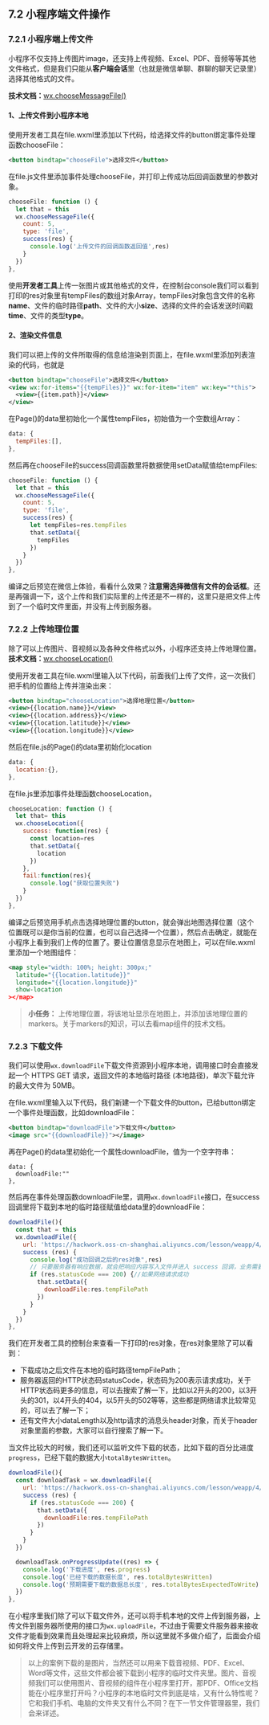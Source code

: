 ## 7.2 小程序端文件操作
### 7.2.1 小程序端上传文件
小程序不仅支持上传图片image，还支持上传视频、Excel、PDF、音频等等其他文件格式，但是我们只能从**客户端会话**里（也就是微信单聊、群聊的聊天记录里）选择其他格式的文件。

**技术文档：**[wx.chooseMessageFile()](https://developers.weixin.qq.com/miniprogram/dev/api/media/image/wx.chooseMessageFile.html)

#### 1、上传文件到小程序本地
使用开发者工具在file.wxml里添加以下代码，给选择文件的button绑定事件处理函数chooseFile：
```xml
<button bindtap="chooseFile">选择文件</button>
```
在file.js文件里添加事件处理chooseFile，并打印上传成功后回调函数里的参数对象。
```javascript
chooseFile: function () {
  let that = this
  wx.chooseMessageFile({
    count: 5,
    type: 'file',
    success(res) {
      console.log('上传文件的回调函数返回值',res)
    }
  })
},
```
使用**开发者工具**上传一张图片或其他格式的文件，在控制台console我们可以看到打印的res对象里有tempFiles的数组对象Array，tempFiles对象包含文件的名称**name**、文件的临时路径**path**、文件的大小**size**、选择的文件的会话发送时间戳**time**、文件的类型**type**。

#### 2、渲染文件信息
我们可以把上传的文件所取得的信息给渲染到页面上，在file.wxml里添加列表渲染的代码，也就是
```xml
<button bindtap="chooseFile">选择文件</button>
<view wx:for-items="{{tempFiles}}" wx:for-item="item" wx:key="*this">
  <view>{{item.path}}</view>
</view>
```
在Page()的data里初始化一个属性tempFiles，初始值为一个空数组Array：
```javascript
data: {
  tempFiles:[],
},
```
然后再在chooseFile的success回调函数里将数据使用setData赋值给tempFiles:
```javascript
chooseFile: function () {
  let that = this
  wx.chooseMessageFile({
    count: 5,
    type: 'file',
    success(res) {
      let tempFiles=res.tempFiles
      that.setData({
        tempFiles
      })
    }
  })
},
```
编译之后预览在微信上体验，看看什么效果？**注意需选择微信有文件的会话框**。还是再强调一下，这个上传和我们实际里的上传还是不一样的，这里只是把文件上传到了一个临时文件里面，并没有上传到服务器。

### 7.2.2 上传地理位置
除了可以上传图片、音视频以及各种文件格式以外，小程序还支持上传地理位置。
**技术文档：**[wx.chooseLocation()](https://developers.weixin.qq.com/miniprogram/dev/api/location/wx.chooseLocation.html)

使用开发者工具在file.wxml里输入以下代码，前面我们上传了文件，这一次我们把手机的位置给上传并渲染出来：
```xml
<button bindtap="chooseLocation">选择地理位置</button>
<view>{{location.name}}</view>
<view>{{location.address}}</view>
<view>{{location.latitude}}</view>
<view>{{location.longitude}}</view>
```
然后在file.js的Page()的data里初始化location
```javascript
data: {
  location:{},
},
```
在file.js里添加事件处理函数chooseLocation，
```javascript
chooseLocation: function () {
  let that= this
  wx.chooseLocation({
    success: function(res) {
      const location=res
      that.setData({
        location
      })
    },
    fail:function(res){
      console.log("获取位置失败")
    }
  })
},
```
编译之后预览用手机点击选择地理位置的button，就会弹出地图选择位置（这个位置既可以是你当前的位置，也可以自己选择一个位置），然后点击确定，就能在小程序上看到我们上传的位置了。要让位置信息显示在地图上，可以在file.wxml里添加一个地图组件：
```xml
<map style="width: 100%; height: 300px;"
  latitude="{{location.latitude}}"
  longitude="{{location.longitude}}"
  show-location
></map>
```
> **小任务：** 上传地理位置，将该地址显示在地图上，并添加该地理位置的markers。关于markers的知识，可以去看map组件的技术文档。

### 7.2.3 下载文件
我们可以使用`wx.downloadFile`下载文件资源到小程序本地，调用接口时会直接发起一个 HTTPS GET 请求，返回文件的本地临时路径 (本地路径)，单次下载允许的最大文件为 50MB。

在file.wxml里输入以下代码，我们新建一个下载文件的button，已给button绑定一个事件处理函数，比如downloadFile：
```xml
<button bindtap="downloadFile">下载文件</button>
<image src="{{downloadFile}}"></image>
```
再在Page()的data里初始化一个属性downloadFile，值为一个空字符串：
```
data: {
  downloadFile:""
},
```
然后再在事件处理函数downloadFile里，调用`wx.downloadFile`接口，在success回调里将下载到本地的临时路径赋值给data里的downloadFile：
```javascript
downloadFile(){
  const that = this
  wx.downloadFile({
    url: 'https://hackwork.oss-cn-shanghai.aliyuncs.com/lesson/weapp/4/weapp.jpg', //链接可以替换为你的云存储里面的下载地址
    success (res) {
      console.log("成功回调之后的res对象",res)
      // 只要服务器有响应数据，就会把响应内容写入文件并进入 success 回调，业务需要自行判断是否下载到了想要的内容
      if (res.statusCode === 200) {//如果网络请求成功
        that.setData({
          downloadFile:res.tempFilePath
        })
      }
    }
  })
},
```
我们在开发者工具的控制台来查看一下打印的res对象，在res对象里除了可以看到：
- 下载成功之后文件在本地的临时路径tempFilePath；
- 服务器返回的HTTP状态码statusCode，状态码为200表示请求成功，关于HTTP状态码更多的信息，可以去搜索了解一下，比如以2开头的200，以3开头的301，以4开头的404，以5开头的502等等，这些都是网络请求比较常见的，可以去了解一下；
- 还有文件大小dataLength以及http请求的消息头header对象，而关于header对象里面的参数，大家可以自行搜索了解一下。

当文件比较大的时候，我们还可以监听文件下载的状态，比如下载的百分比进度`progress`，已经下载的数据大小`totalBytesWritten`。
```javascript
downloadFile(){
  const downloadTask = wx.downloadFile({
    url: 'https://hackwork.oss-cn-shanghai.aliyuncs.com/lesson/weapp/4/weapp.jpg', //在小程序里下载文件也就是请求外部链接是需要域名校验的，如果使用云开发来下载云存储里面的文件，就不会有域名校验备案的问题
    success (res) {
      if (res.statusCode === 200) {
        that.setData({
          downloadFile:res.tempFilePath
        })
      }
    }
  })

  downloadTask.onProgressUpdate((res) => {
    console.log('下载进度', res.progress)
    console.log('已经下载的数据长度', res.totalBytesWritten)
    console.log('预期需要下载的数据总长度', res.totalBytesExpectedToWrite)
  })
},
```
在小程序里我们除了可以下载文件外，还可以将手机本地的文件上传到服务器，上传文件到服务器所使用的接口为`wx.uploadFile`，不过由于需要文件服务器来接收文件才能看到效果而且处理起来比较麻烦，所以这里就不多做介绍了，后面会介绍如何将文件上传到云开发的云存储里。

>以上的案例下载的是图片，当然还可以用来下载音视频、PDF、Excel、Word等文件，这些文件都会被下载到小程序的临时文件夹里。图片、音视频我们可以使用图片、音视频的组件在小程序里打开，那PDF、Office文档能在小程序里打开吗？小程序的本地临时文件到底是啥，又有什么特性呢？它和我们手机、电脑的文件夹又有什么不同？在下一节文件管理器里，我们会来详述。